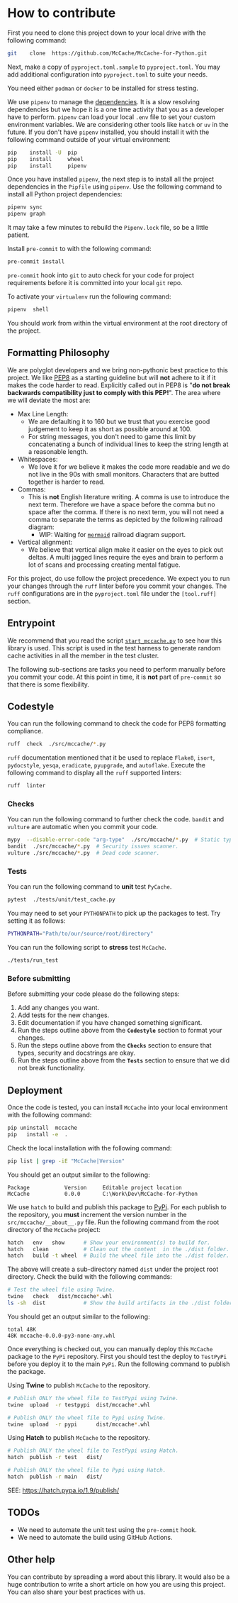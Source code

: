 # How to contribute

First you need to clone this project down to your local drive with the following command:
```bash
git    clone  https://github.com/McCache/McCache-for-Python.git
```
Next, make a copy of `pyproject.toml.sample` to `pyproject.toml`.  You may add additional configuration into  `pyproject.toml` to suite your needs.

You need either `podman` or `docker` to be installed for stress testing.

We use `pipenv` to manage the [dependencies](https://realpython.com/pipenv-guide/).  It is a slow resolving dependencies but we hope it is a one time activity that you as a developer have to perform.  `pipenv` can load your local `.env` file to set your custom environment variables.  We are considering other tools like `hatch` or `uv` in the future.
If you don't have `pipenv` installed, you should install it with the following command outside of your virtual environment:
```bash
pip    install -U  pip
pip    install     wheel
pip    install     pipenv
```

Once you have installed `pipenv`, the next step is to install all the project dependencies in the `Pipfile` using `pipenv`.  Use the following command to install all Python project dependencies:
```bash
pipenv sync
pipenv graph
```
It may take a few minutes to rebuild the `Pipenv.lock` file, so be a little patient.

Install `pre-commit` to with the following command:
```bash
pre-commit install
```
`pre-commit` hook into `git` to auto check for your code for project requirements before it is committed into your local `git` repo.

To activate your `virtualenv` run the following command:
```bash
pipenv  shell
```
You should work from within the virtual environment at the root directory of the project.

## Formatting Philosophy
We are polyglot developers and we bring non-pythonic best practice to this project.
We like [PEP8](https://peps.python.org/pep-0008/#a-foolish-consistency-is-the-hobgoblin-of-little-minds) as a starting guideline but will **not** adhere to it if it makes the code harder to read.  Explicitly called out in PEP8 is "**do not break backwards compatibility just to comply with this PEP!**".  The area where we will deviate the most are:
* Max Line Length:
  * We are defaulting it to 160 but we trust that you exercise good judgement to keep it as short as possible around at 100.
  * For string messages, you don't need to game this limit by concatenating a bunch of individual lines to keep the string length at a reasonable length.
* Whitespaces:
  * We love it for we believe it makes the code more readable and we do not live in the 90s with small monitors.  Characters that are butted together is harder to read.
* Commas:
  * This is **not** English literature writing.  A comma is use to introduce the next term.  Therefore we have a space before the comma but no space after the comma.  If there is no next term, you will not need a comma to separate the terms as depicted by the following railroad diagram:
    * WIP: Waiting for [`mermaid`](https://mermaid.js.org/intro/) railroad diagram support.
* Vertical alignment:
  * We believe that vertical align make it easier on the eyes to pick out deltas.  A multi jagged lines require the eyes and brain to perform a lot of scans and processing creating mental fatigue.

For this project, do use follow the project precedence.  We expect you to run your changes through the `ruff` linter before you commit your changes.  The `ruff` configurations are in the `pyproject.toml` file under the `[tool.ruff]` section.

## Entrypoint
We recommend that you read the script [`start_mccache.py`](https://github.com/McCache/McCache-for-Python/blob/main/tests/unit/start_mccache.py) to see how this library is used.  This script is used in the test harness to generate random cache activities in all the member in the test cluster.

The following sub-sections are tasks you need to perform manually before you commit your code.  At this point in time, it is **not** part of `pre-commit` so that there is some flexibility.

## Codestyle
You can run the following command to check the code for PEP8 formatting compliance.
```bash
ruff  check  ./src/mccache/*.py
```
`ruff` documentation mentioned that it be used to replace `Flake8`, `isort`, `pydocstyle`, `yesqa`, `eradicate`, `pyupgrade`, and `autoflake`.
Execute the following command to display all the `ruff` supported linters:
```bash
ruff  linter
```

### Checks
You can run the following command to further check the code.  `bandit` and `vulture` are automatic when you commit your code.
```bash
mypy  --disable-error-code "arg-type"  ./src/mccache/*.py  # Static type checker for Python.
bandit  ./src/mccache/*.py  # Security issues scanner.
vulture ./src/mccache/*.py  # Dead code scanner.
```

### Tests
You can run the following command to **unit** test `PyCache`.
```bash
pytest  ./tests/unit/test_cache.py
```
You may need to set your `PYTHONPATH` to pick up the packages to test.  Try setting it as follows:
```bash
PYTHONPATH="Path/to/our/source/root/directory"
```

You can run the following script to **stress** test `McCache`.
```bash
./tests/run_test
```

### Before submitting
Before submitting your code please do the following steps:

1. Add any changes you want.
1. Add tests for the new changes.
1. Edit documentation if you have changed something significant.
1. Run the steps outline above from the **`Codestyle`** section to format your changes.
1. Run the steps outline above from the **`Checks`** section to ensure that types, security and docstrings are okay.
1. Run the steps outline above from the **`Tests`** section to ensure that we did not break functionality.

## Deployment
Once the code is tested, you can install `McCache` into your local environment with the following command:
```bash
pip uninstall  mccache
pip   install -e  .
```

Check the local installation with the following command:
```bash
pip list | grep -iE "McCache|Version"
```
You should get an output similar to the following:
```
Package           Version     Editable project location
McCache           0.0.0       C:\Work\Dev\McCache-for-Python
```

We use `hatch` to build and publish this package to [PyPi](https://pypi.org).  For each publish to the repository, you **must** increment the version number in the `src/mccache/__about__.py` file. Run the following command from the root directory of the `McCache` project:
```bash
hatch   env   show      # Show your environment(s) to build for.
hatch   clean           # Clean out the content  in the ./dist folder.
hatch   build -t wheel  # Build the wheel file into the ./dist folder.
```
The above will create a sub-directory named `dist` under the project root directory.  Check the build with the following commands:
```bash
# Test the wheel file using Twine.
twine   check   dist/mccache*.whl
ls -sh  dist            # Show the build artifacts in the ./dist folder.
```
You should get an output similar to the following:
```
total 48K
48K mccache-0.0.0-py3-none-any.whl
```

Once everything is checked out, you can manually deploy this `McCache` package to the `PyPi` repository.  First you should test the deploy to `TestPyPi` before you deploy it to the main `PyPi`.  Run the following command to publish the package.

Using **Twine** to publish `McCache` to the repository.
```bash
# Publish ONLY the wheel file to TestPypi using Twine.
twine  upload  -r testpypi  dist/mccache*.whl

# Publish ONLY the wheel file to Pypi using Twine.
twine  upload  -r pypi      dist/mccache*.whl
```
Using **Hatch** to publish `McCache` to the repository.
```bash
# Publish ONLY the wheel file to TestPypi using Hatch.
hatch  publish -r test   dist/

# Publish ONLY the wheel file to Pypi using Hatch.
hatch  publish -r main   dist/
```

SEE: https://hatch.pypa.io/1.9/publish/

## TODOs
* We need to automate the unit test using the `pre-commit` hook.
* We need to automate the build using GitHub Actions.

## Other help
You can contribute by spreading a word about this library.
It would also be a huge contribution to write a short article on how you are using this project.
You can also share your best practices with us.
